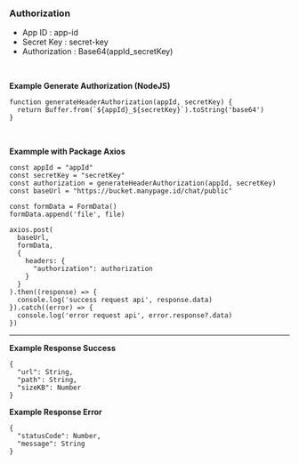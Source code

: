 ### Authorization

- App ID : app-id
- Secret Key : secret-key
- Authorization : Base64(appId_secretKey)

<br>

**Example Generate Authorization (NodeJS)**

```
function generateHeaderAuthorization(appId, secretKey) {
  return Buffer.from(`${appId}_${secretKey}`).toString('base64')
}
```

<br>

**Exammple with Package Axios**

```
const appId = "appId"
const secretKey = "secretKey"
const authorization = generateHeaderAuthorization(appId, secretKey)
const baseUrl = "https://bucket.manypage.id/chat/public"

const formData = FormData()
formData.append('file', file)

axios.post(
  baseUrl,
  formData,
  {
    headers: {
      "authorization": authorization
    }
  }
).then((response) => {
  console.log('success request api', response.data)
}).catch((error) => {
  console.log('error request api', error.response?.data)
})

```

---

**Example Response Success**

```
{
  "url": String,
  "path": String,
  "sizeKB": Number
}
```

**Example Response Error**

```
{
  "statusCode": Number,
  "message": String
}
```
